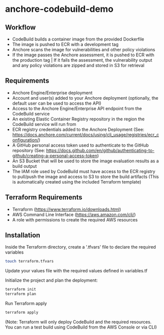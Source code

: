 # anchore-codebuild-demo

## Workflow

- CodeBuild builds a container image from the provided Dockerfile
- The image is pushed to ECR with a development tag
- Anchore scans the image for vulnerabilities and other policy violations
- If the image passes the Anchore assessment, it is pushed to ECR with the production tag | If it fails the assessment, the vulnerability output and any policy violations are zipped and stored in S3 for retrieval

## Requirements

- Anchore Engine/Enterprise deployment
- Account and user(s) added to your Anchore deployment (optionally, the default user can be used to access the API)
- Access to the Anchore Engine/Enterprise API endpoint from the CodeBuild service
- An existing Elastic Container Registry repository in the region the CodeBuild service will run from
- ECR registry credentials added to the Anchore Deployment (See: https://docs.anchore.com/current/docs/using/cli_usage/registries/ecr_configuration/)
- A GitHub personal access token used to authenticate to the GitHub repository (See: https://docs.github.com/en/github/authenticating-to-github/creating-a-personal-access-token)
- An S3 Bucket that will be used to store the image evaluation results as a build output
- The IAM role used by CodeBuild must have access to the ECR registry to pull/push the image and access to S3 to store the build artifacts (This is automatically created using the included Terraform template)

## Terraform Requirements

- Terraform (https://www.terraform.io/downloads.html)
- AWS Command Line Interface (https://aws.amazon.com/cli/)
- A role with permissions to create the required AWS resources

## Installation

Inside the Terraform directory, create a '.tfvars' file to declare the required variables

```bash
touch terraform.tfvars
```

Update your values file with the required values defined in variables.tf

Initialize the project and plan the deployment:

```bash
terraform init
terraform plan
```

Run Terraform apply

```bash
terraform apply
```

(Note: Terraform will only deploy CodeBuild and the required resources. You can run a test build using CodeBuild from the AWS Console or via CLI)
